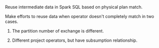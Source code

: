 Reuse intermediate data in Spark SQL based on physical plan match.

Make efforts to reuse data when operator doesn't completely match in two cases.

1. The partition number of exchange is different.

2. Different project operators, but have subsumption relationship. 
